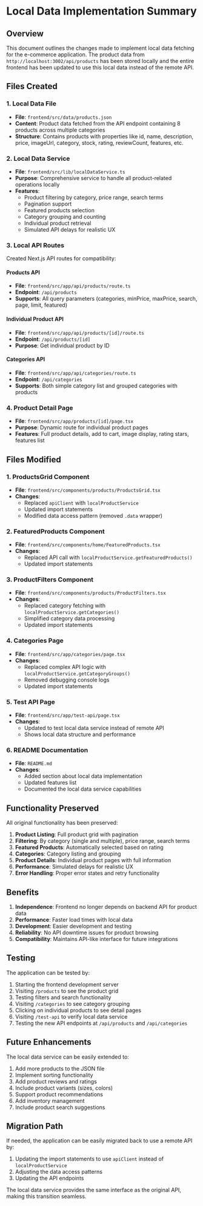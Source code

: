 # Local Data Implementation Summary

## Overview
This document outlines the changes made to implement local data fetching for the e-commerce application. The product data from `http://localhost:3002/api/products` has been stored locally and the entire frontend has been updated to use this local data instead of the remote API.

## Files Created

### 1. Local Data File
- **File**: `frontend/src/data/products.json`
- **Content**: Product data fetched from the API endpoint containing 8 products across multiple categories
- **Structure**: Contains products with properties like id, name, description, price, imageUrl, category, stock, rating, reviewCount, features, etc.

### 2. Local Data Service
- **File**: `frontend/src/lib/localDataService.ts`
- **Purpose**: Comprehensive service to handle all product-related operations locally
- **Features**:
  - Product filtering by category, price range, search terms
  - Pagination support
  - Featured products selection
  - Category grouping and counting
  - Individual product retrieval
  - Simulated API delays for realistic UX

### 3. Local API Routes
Created Next.js API routes for compatibility:

#### Products API
- **File**: `frontend/src/app/api/products/route.ts`
- **Endpoint**: `/api/products`
- **Supports**: All query parameters (categories, minPrice, maxPrice, search, page, limit, featured)

#### Individual Product API
- **File**: `frontend/src/app/api/products/[id]/route.ts`
- **Endpoint**: `/api/products/[id]`
- **Purpose**: Get individual product by ID

#### Categories API
- **File**: `frontend/src/app/api/categories/route.ts`
- **Endpoint**: `/api/categories`
- **Supports**: Both simple category list and grouped categories with products

### 4. Product Detail Page
- **File**: `frontend/src/app/products/[id]/page.tsx`
- **Purpose**: Dynamic route for individual product pages
- **Features**: Full product details, add to cart, image display, rating stars, features list

## Files Modified

### 1. ProductsGrid Component
- **File**: `frontend/src/components/products/ProductsGrid.tsx`
- **Changes**:
  - Replaced `apiClient` with `localProductService`
  - Updated import statements
  - Modified data access pattern (removed `.data` wrapper)

### 2. FeaturedProducts Component
- **File**: `frontend/src/components/home/FeaturedProducts.tsx`
- **Changes**:
  - Replaced API call with `localProductService.getFeaturedProducts()`
  - Updated import statements

### 3. ProductFilters Component
- **File**: `frontend/src/components/products/ProductFilters.tsx`
- **Changes**:
  - Replaced category fetching with `localProductService.getCategories()`
  - Simplified category data processing
  - Updated import statements

### 4. Categories Page
- **File**: `frontend/src/app/categories/page.tsx`
- **Changes**:
  - Replaced complex API logic with `localProductService.getCategoryGroups()`
  - Removed debugging console logs
  - Updated import statements

### 5. Test API Page
- **File**: `frontend/src/app/test-api/page.tsx`
- **Changes**:
  - Updated to test local data service instead of remote API
  - Shows local data structure and performance

### 6. README Documentation
- **File**: `README.md`
- **Changes**:
  - Added section about local data implementation
  - Updated features list
  - Documented the local data service capabilities

## Functionality Preserved

All original functionality has been preserved:

1. **Product Listing**: Full product grid with pagination
2. **Filtering**: By category (single and multiple), price range, search terms
3. **Featured Products**: Automatically selected based on rating
4. **Categories**: Category listing and grouping
5. **Product Details**: Individual product pages with full information
6. **Performance**: Simulated delays for realistic UX
7. **Error Handling**: Proper error states and retry functionality

## Benefits

1. **Independence**: Frontend no longer depends on backend API for product data
2. **Performance**: Faster load times with local data
3. **Development**: Easier development and testing
4. **Reliability**: No API downtime issues for product browsing
5. **Compatibility**: Maintains API-like interface for future integrations

## Testing

The application can be tested by:

1. Starting the frontend development server
2. Visiting `/products` to see the product grid
3. Testing filters and search functionality
4. Visiting `/categories` to see category grouping
5. Clicking on individual products to see detail pages
6. Visiting `/test-api` to verify local data service
7. Testing the new API endpoints at `/api/products` and `/api/categories`

## Future Enhancements

The local data service can be easily extended to:

1. Add more products to the JSON file
2. Implement sorting functionality
3. Add product reviews and ratings
4. Include product variants (sizes, colors)
5. Support product recommendations
6. Add inventory management
7. Include product search suggestions

## Migration Path

If needed, the application can be easily migrated back to use a remote API by:

1. Updating the import statements to use `apiClient` instead of `localProductService`
2. Adjusting the data access patterns
3. Updating the API endpoints

The local data service provides the same interface as the original API, making this transition seamless.
